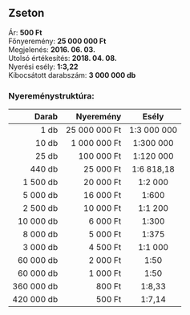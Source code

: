 ## Zseton

Ár: **500 Ft**<br/>
Főnyeremény: **25 000 000 Ft**<br/>
Megjelenés: **2016. 06. 03.**<br/>
Utolsó értékesítés: **2018. 04. 08.**<br/>
Nyerési esély: **1:3,22**<br/>
Kibocsátott darabszám: **3 000 000 db**<br/>

### Nyereménystruktúra:
Darab|Nyeremény|Esély
---:|---:|:---:
1 db|25 000 000 Ft|1:3 000 000
10 db|1 000 000 Ft|1:300 000
25 db|100 000 Ft|1:120 000
440 db|25 000 Ft|1:6 818,18
1 500 db|20 000 Ft|1:2 000
5 000 db|16 000 Ft|1:600
2 500 db|10 000 Ft|1:1 200
10 000 db|6 000 Ft|1:300
8 000 db|5 000 Ft|1:375
3 000 db|4 500 Ft|1:1 000
60 000 db|2 000 Ft|1:50
60 000 db|1 000 Ft|1:50
360 000 db|800 Ft|1:8,33
420 000 db|500 Ft|1:7,14
